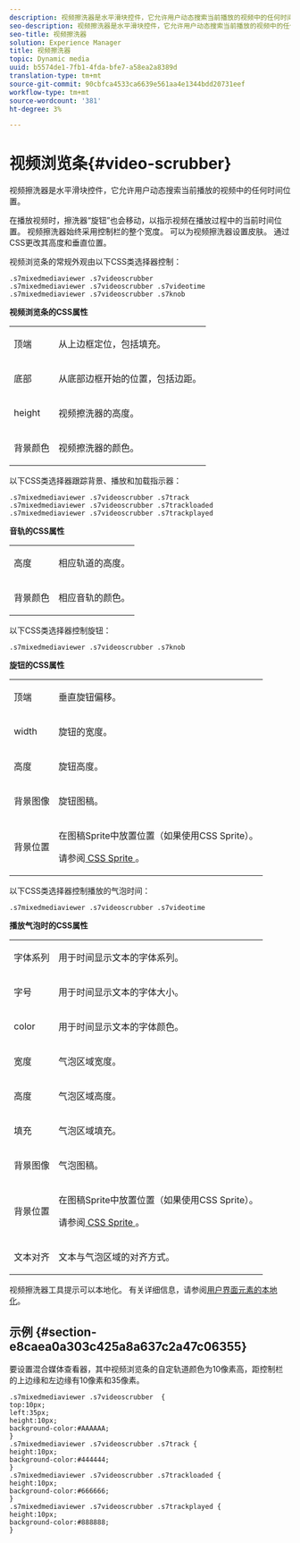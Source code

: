 ```yaml
---
description: 视频擦洗器是水平滑块控件，它允许用户动态搜索当前播放的视频中的任何时间位置。
seo-description: 视频擦洗器是水平滑块控件，它允许用户动态搜索当前播放的视频中的任何时间位置。
seo-title: 视频擦洗器
solution: Experience Manager
title: 视频擦洗器
topic: Dynamic media
uuid: b5574de1-7fb1-4fda-bfe7-a58ea2a8389d
translation-type: tm+mt
source-git-commit: 90cbfca4533ca6639e561aa4e1344bdd20731eef
workflow-type: tm+mt
source-wordcount: '381'
ht-degree: 3%

---
```



# 视频浏览条{#video-scrubber}

视频擦洗器是水平滑块控件，它允许用户动态搜索当前播放的视频中的任何时间位置。

<!--<a id="section_061E550C1C1D4DB2BD663A898895B38C"></a>-->

在播放视频时，擦洗器“旋钮”也会移动，以指示视频在播放过程中的当前时间位置。 视频擦洗器始终采用控制栏的整个宽度。 可以为视频擦洗器设置皮肤。 通过CSS更改其高度和垂直位置。

视频浏览条的常规外观由以下CSS类选择器控制：

```
.s7mixedmediaviewer .s7videoscrubber 
.s7mixedmediaviewer .s7videoscrubber .s7videotime 
.s7mixedmediaviewer .s7videoscrubber .s7knob
```

**视频浏览条的CSS属性**

<table id="table_C48C56E696304C9BAFEE71BA9EA9A174"> 
 <tbody> 
  <tr> 
   <td colname="col1"> <p> <span class="codeph"> 顶端 </span> </p> </td> 
   <td colname="col2"> <p>从上边框定位，包括填充。 </p> </td> 
  </tr> 
  <tr> 
   <td colname="col1"> <p> <span class="codeph"> 底部 </span> </p> </td> 
   <td colname="col2"> <p> 从底部边框开始的位置，包括边距。 </p> </td> 
  </tr> 
  <tr> 
   <td colname="col1"> <p> <span class="codeph"> height </span> </p> </td> 
   <td colname="col2"> <p>视频擦洗器的高度。 </p> </td> 
  </tr> 
  <tr> 
   <td colname="col1"> <p> <span class="codeph"> 背景颜色  </span> </p> </td> 
   <td colname="col2"> <p>视频擦洗器的颜色。 </p> </td> 
  </tr> 
 </tbody> 
</table>

以下CSS类选择器跟踪背景、播放和加载指示器：

```
.s7mixedmediaviewer .s7videoscrubber .s7track 
.s7mixedmediaviewer .s7videoscrubber .s7trackloaded 
.s7mixedmediaviewer .s7videoscrubber .s7trackplayed
```

**音轨的CSS属性**

<table id="table_46903DCACF314426B67783167ADF7715"> 
 <tbody> 
  <tr> 
   <td colname="col1"> <p> <span class="codeph"> 高度  </span> </p> </td> 
   <td colname="col2"> <p>相应轨道的高度。 </p> </td> 
  </tr> 
  <tr> 
   <td colname="col1"> <p> <span class="codeph"> 背景颜色  </span> </p> </td> 
   <td colname="col2"> <p>相应音轨的颜色。 </p> </td> 
  </tr> 
 </tbody> 
</table>

以下CSS类选择器控制旋钮：

```
.s7mixedmediaviewer .s7videoscrubber .s7knob
```

**旋钮的CSS属性**

<table id="table_966826FB81114362A8D81D1EED38D512"> 
 <tbody> 
  <tr> 
   <td colname="col1"> <p> <span class="codeph"> 顶端 </span> </p> </td> 
   <td colname="col2"> <p>垂直旋钮偏移。 </p> </td> 
  </tr> 
  <tr> 
   <td colname="col1"> <p> <span class="codeph"> width </span> </p> </td> 
   <td colname="col2"> <p>旋钮的宽度。 </p> </td> 
  </tr> 
  <tr> 
   <td colname="col1"> <p> <span class="codeph"> 高度  </span> </p> </td> 
   <td colname="col2"> <p>旋钮高度。 </p> </td> 
  </tr> 
  <tr> 
   <td colname="col1"> <p> <span class="codeph"> 背景图像  </span> </p> </td> 
   <td colname="col2"> <p>旋钮图稿。 </p> </td> 
  </tr> 
  <tr> 
   <td colname="col1"> <p> <span class="codeph"> 背景位置  </span> </p> </td> 
   <td colname="col2"> <p> 在图稿Sprite中放置位置（如果使用CSS Sprite）。 </p> <p>请参阅<a href="../../../c-html5-s7-aem-asset-viewers/c-html5-mixedmedia-viewer-about/c-html5-mixedmedia-viewer-customizingviewer/c-html5-mixedmedia-viewer-customizingviewer.md#section-209a43dfbddf4fc589e79cddaf233f50" format="dita" scope="local"> CSS Sprite </a>。 </p> </td> 
  </tr> 
 </tbody> 
</table>

以下CSS类选择器控制播放的气泡时间：

```
.s7mixedmediaviewer .s7videoscrubber .s7videotime
```

**播放气泡时的CSS属性**

<table id="table_21E9AD3FBC8C4437BA02E5CD1BF7E831"> 
 <tbody> 
  <tr> 
   <td colname="col1"> <p> <span class="codeph"> 字体系列  </span> </p> </td> 
   <td colname="col2"> <p> 用于时间显示文本的字体系列。 </p> </td> 
  </tr> 
  <tr> 
   <td colname="col1"> <p> <span class="codeph"> 字号  </span> </p> </td> 
   <td colname="col2"> <p> 用于时间显示文本的字体大小。 </p> </td> 
  </tr> 
  <tr> 
   <td colname="col1"> <p> <span class="codeph"> color </span> </p> </td> 
   <td colname="col2"> <p> 用于时间显示文本的字体颜色。 </p> </td> 
  </tr> 
  <tr> 
   <td colname="col1"> <p> <span class="codeph"> 宽度  </span> </p> </td> 
   <td colname="col2"> <p>气泡区域宽度。 </p> </td> 
  </tr> 
  <tr> 
   <td colname="col1"> <p> <span class="codeph"> 高度  </span> </p> </td> 
   <td colname="col2"> <p>气泡区域高度。 </p> </td> 
  </tr> 
  <tr> 
   <td colname="col1"> <p> <span class="codeph"> 填充 </span> </p> </td> 
   <td colname="col2"> <p>气泡区域填充。 </p> </td> 
  </tr> 
  <tr> 
   <td colname="col1"> <p> <span class="codeph"> 背景图像  </span> </p> </td> 
   <td colname="col2"> <p>气泡图稿。 </p> </td> 
  </tr> 
  <tr> 
   <td colname="col1"> <p> <span class="codeph"> 背景位置  </span> </p> </td> 
   <td colname="col2"> <p> 在图稿Sprite中放置位置（如果使用CSS Sprite）。 </p> <p>请参阅<a href="../../../c-html5-s7-aem-asset-viewers/c-html5-mixedmedia-viewer-about/c-html5-mixedmedia-viewer-customizingviewer/c-html5-mixedmedia-viewer-customizingviewer.md#section-209a43dfbddf4fc589e79cddaf233f50" format="dita" scope="local"> CSS Sprite </a>。 </p> </td> 
  </tr> 
  <tr> 
   <td colname="col1"> <p> <span class="codeph"> 文本对齐  </span> </p> </td> 
   <td colname="col2"> <p>文本与气泡区域的对齐方式。 </p> </td> 
  </tr> 
 </tbody> 
</table>

视频擦洗器工具提示可以本地化。 有关详细信息，请参阅[用户界面元素的本地化](../../../c-html5-s7-aem-asset-viewers/c-html5-mixedmedia-viewer-about/c-html5-mixedmedia-viewer-localization.md#concept-16262b8096474d6c9c018c3e99110dd1)。

## 示例 {#section-e8caea0a303c425a8a637c2a47c06355}

要设置混合媒体查看器，其中视频浏览条的自定轨道颜色为10像素高，距控制栏的上边缘和左边缘有10像素和35像素。

```
.s7mixedmediaviewer .s7videoscrubber  { 
top:10px; 
left:35px; 
height:10px; 
background-color:#AAAAAA; 
} 
.s7mixedmediaviewer .s7videoscrubber .s7track { 
height:10px; 
background-color:#444444; 
} 
.s7mixedmediaviewer .s7videoscrubber .s7trackloaded { 
height:10px; 
background-color:#666666; 
} 
.s7mixedmediaviewer .s7videoscrubber .s7trackplayed { 
height:10px; 
background-color:#888888; 
}
```


